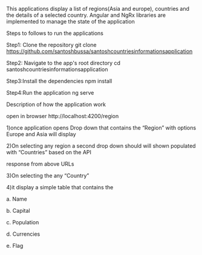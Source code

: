 
This applications display a list of regions(Asia and europe), countries and the details of a selected country.  Angular and NgRx libraries are implemented to manage the state of the  application

Steps to follows to run the applications

Step1: Clone the repository
git clone https://github.com/santoshbussa/santoshcountriesinformationsapplication

Step2: Navigate to the app's root directory
cd  santoshcountriesinformationsapplication

Step3:Install the dependencies
npm install

Step4:Run the application
ng serve


Description of how the application work

open in browser http://localhost:4200/region

1)once application opens Drop down that contains the “Region” with options Europe and Asia  will display

2)On selecting any region a second drop down should  will shown  populated with “Countries” based on the API

response from above URLs

3)On selecting the any “Country”

4)it display a simple table that contains the

a. Name

b. Capital

c. Population

d. Currencies

e. Flag
